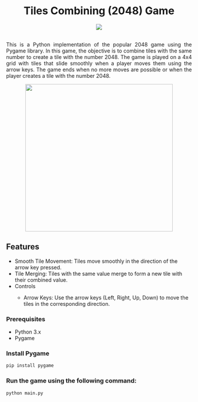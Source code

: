 <h1 align="center">Tiles Combining (2048) Game</h1>
<div align="center">
  <img src="https://img.shields.io/badge/python-3670A0?style=for-the-badge&logo=python&logoColor=ffdd54"/>
</div>
<br>
<p align="justify">
  This is a Python implementation of the popular 2048 game using the Pygame library. In this game, the objective is to combine tiles with the same number to create a tile with the number 2048. The game is played on a 4x4 grid with tiles that slide smoothly when a player moves them using the arrow keys. The game ends when no more moves are possible or when the player creates a tile with the number 2048.
</p>
<div align="center">
  <img src="https://github.com/user-attachments/assets/bcdcb6d6-6577-4876-8739-cc512a4c9520" width=400/>
</div>
<h2>
  Features
</h2>
<ul>
  <li>Smooth Tile Movement: Tiles move smoothly in the direction of the arrow key pressed.</li>
  <li>Tile Merging: Tiles with the same value merge to form a new tile with their combined value.</li>
  <li>Controls</li>
  <ul>
    <li>
      Arrow Keys: Use the arrow keys (Left, Right, Up, Down) to move the tiles in the corresponding direction.
    </li>
  </ul>
</ul>
<h3>Prerequisites</h3>
<ul>
  <li>
  Python 3.x
  </li>
  <li>
   Pygame
  </li>
</ul>
<h3>Install Pygame</h3>

```cmd 
pip install pygame
```
<h3>Run the game using the following command:</h3>

```python
python main.py
```
